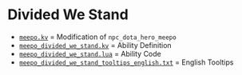 # Divided We Stand

- [`meepo.kv`](meepo.kv) = Modification of `npc_dota_hero_meepo`
- [`meepo_divided_we_stand.kv`](meepo_divided_we_stand.kv) = Ability Definition
- [`meepo_divided_we_stand.lua`](meepo_divided_we_stand.lua) = Ability Code
- [`meepo_divided_we_stand_tooltips_english.txt`](meepo_divided_we_stand_tooltips_english.txt) = English Tooltips
